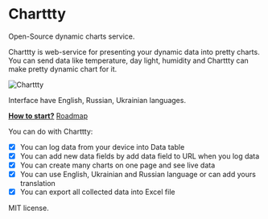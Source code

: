 # Сharttty

Open-Source dynamic charts service.

Charttty is web-service for presenting your dynamic data into pretty charts. You can send data like temperature, day light, humidity and Charttty can make pretty dynamic chart for it.

![Charttty](https://habrastorage.org/files/3f2/b9a/78f/3f2b9a78f9bb4644a819a1e9df483053.png)

Interface have English, Russian, Ukrainian languages.

[**How to start?**](https://github.com/jmas/charttty/wiki)
[Roadmap](https://github.com/jmas/charttty/issues/1)

You can do with Charttty:
- [x] You can log data from your device into Data table
- [x] You can add new data fields by add data field to URL when you log data
- [x] You can create many charts on one page and see live data
- [x] You can use English, Ukrainian and Russian language or can add yours translation
- [x] You can export all collected data into Excel file

MIT license.
